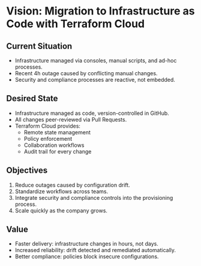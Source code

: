 # Vision: Migration to Infrastructure as Code with Terraform Cloud

## Current Situation
- Infrastructure managed via consoles, manual scripts, and ad-hoc processes.
- Recent 4h outage caused by conflicting manual changes.
- Security and compliance processes are reactive, not embedded.

## Desired State
- Infrastructure managed as code, version-controlled in GitHub.
- All changes peer-reviewed via Pull Requests.
- Terraform Cloud provides:
  - Remote state management
  - Policy enforcement
  - Collaboration workflows
  - Audit trail for every change

## Objectives
1. Reduce outages caused by configuration drift.
2. Standardize workflows across teams.
3. Integrate security and compliance controls into the provisioning process.
4. Scale quickly as the company grows.

## Value
- Faster delivery: infrastructure changes in hours, not days.
- Increased reliability: drift detected and remediated automatically.
- Better compliance: policies block insecure configurations.

